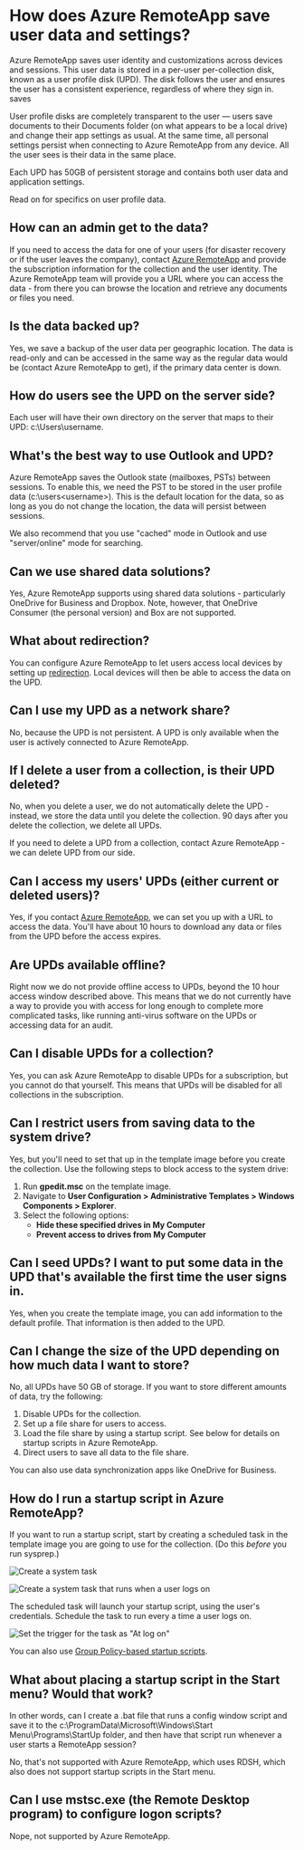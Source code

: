 
<properties 
    pageTitle="User Profile data in Azure RemoteApp"
	description="Learn how user data is stored and accessed in Azure RemoteApp"
	services="remoteapp"
	solutions="" 
	documentationCenter="" 
	authors="lizap" 
	manager="mbaldwin" />

<tags 
    ms.service="remoteapp" 
    ms.workload="compute" 
    ms.tgt_pltfrm="na" 
    ms.devlang="na" 
    ms.topic="article" 
    ms.date="07/16/2015" 
    ms.author="elizapo" />



# How does Azure RemoteApp save user data and settings?

Azure RemoteApp saves user identity and customizations across devices and sessions. This user data is stored in a per-user per-collection disk, known as a user profile disk (UPD). The disk follows the user and ensures the user has a consistent experience, regardless of where they sign in. 
saves 

User profile disks are completely transparent to the user — users save documents to their Documents folder (on what appears to be a local drive) and change their app settings as usual. At the same time, all personal settings persist when connecting to Azure RemoteApp from any device. All the user sees is their data in the same place.

Each UPD has 50GB of persistent storage and contains both user data and application settings. 

Read on for specifics on user profile data.

## How can an admin get to the data?

If you need to access the data for one of your users (for disaster recovery or if the user leaves the company), contact [Azure RemoteApp](mailto:remoteappforum@microsoft.com) and provide the subscription information for the collection and the user identity. The Azure RemoteApp team will provide you a URL where you can access the data - from there you can browse the location and retrieve any documents or files you need.


## Is the data backed up?

Yes, we save a backup of the user data per geographic location. The data is read-only and can be accessed in the same way as the regular data would be (contact Azure RemoteApp to get), if the primary data center is down.

## How do users see the UPD on the server side?

Each user will have their own directory on the server that maps to their UPD: c:\Users\username.

## What's the best way to use Outlook and UPD?

Azure RemoteApp saves the Outlook state (mailboxes, PSTs) between sessions. To enable this, we need the PST to be stored in the user profile data (c:\users\<username>). This is the default location for the data, so as long as you do not change the location, the data will persist between sessions.

We also recommend that you use "cached" mode in Outlook and use "server/online" mode for searching.

## Can we use shared data solutions?
Yes, Azure RemoteApp supports using shared data solutions - particularly OneDrive for Business and Dropbox. Note, however, that OneDrive Consumer (the personal version) and Box are not supported.

## What about redirection?
You can configure Azure RemoteApp to let users access local devices by setting up [redirection](remoteapp-redirection.md). Local devices will then be able to access the data on the UPD.

## Can I use my UPD as a network share?
No, because the UPD is not persistent. A UPD is only available when the user is actively connected to Azure RemoteApp.

## If I delete a user from a collection, is their UPD deleted?

No, when you delete a user, we do not automatically delete the UPD - instead, we store the data until you delete the collection. 90 days after you delete the collection, we delete all UPDs. 

If you need to delete a UPD from a collection, contact Azure RemoteApp - we can delete UPD from our side.

## Can I access my users' UPDs (either current or deleted users)?

Yes, if you contact [Azure RemoteApp](mailto:remoteappforum@microsoft.com), we can set you up with a URL to access the data. You'll have about 10 hours to download any data or files from the UPD before the access expires.

## Are UPDs available offline?

Right now we do not provide offline access to UPDs, beyond the 10 hour access window described above. This means that we do not currently have a way to provide you with access for long enough to complete more complicated tasks, like running anti-virus software on the UPDs or accessing data for an audit.

## Can I disable UPDs for a collection?

Yes, you can ask Azure RemoteApp to disable UPDs for a subscription, but you cannot do that yourself. This means that UPDs will be disabled for all collections in the subscription.

## Can I restrict users from saving data to the system drive?

Yes, but you'll need to set that up in the template image before you create the collection. Use the following steps to block access to the system drive:

1. Run **gpedit.msc** on the template image.
2. Navigate to **User Configuration > Administrative Templates > Windows Components > Explorer**.
3. Select the following options:
	- **Hide these specified drives in My Computer**
	- **Prevent access to drives from My Computer**

## Can I seed UPDs? I want to put some data in the UPD that's available the first time the user signs in.

Yes, when you create the template image, you can add information to the default profile. That information is then added to the UPD.

## Can I change the size of the UPD depending on how much data I want to store?

No, all UPDs have 50 GB of storage. If you want to store different amounts of data, try the following:

1. Disable UPDs for the collection.
2. Set up a file share for users to access.
3. Load the file share by using a startup script. See below for details on startup scripts in Azure RemoteApp.
4. Direct users to save all data to the file share.

You can also use data synchronization apps like OneDrive for Business.

## How do I run a startup script in Azure RemoteApp?

If you want to run a startup script, start by creating a scheduled task in the template image you are going to use for the collection. (Do this *before* you run sysprep.) 

![Create a system task](./media/remoteapp-upd/upd1.png)

![Create a system task that runs when a user logs on](./media/remoteapp-upd/upd2.png)

The scheduled task will launch your startup script, using the user's credentials. Schedule the task to run every a time a user logs on.

![Set the trigger for the task as "At log on"](./media/remoteapp-upd/upd3.png)

You can also use [Group Policy-based startup scripts](https://technet.microsoft.com/library/cc779329%28v=ws.10%29.aspx). 

## What about placing a startup script in the Start menu? Would that work?

In other words, can I create a .bat file that runs a config window script and save it to the c:\ProgramData\Microsoft\Windows\Start Menu\Programs\StartUp folder, and then have that script run whenever a user starts a RemoteApp session?

No, that's not supported with Azure RemoteApp, which uses RDSH, which also does not support startup scripts in the Start menu.

## Can I use mstsc.exe (the Remote Desktop program) to configure logon scripts?

Nope, not supported by Azure RemoteApp.
